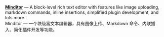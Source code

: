 [**Minditor**](https://github.com/minditor/minditor) — A block-level rich text editor with features like image uploading, markdown commands, inline insertions, simplified plugin development, and lots more.  
Minditor — 一个块级富文本编辑器，具有图像上传、Markdown 命令、内联插入、简化插件开发等功能。